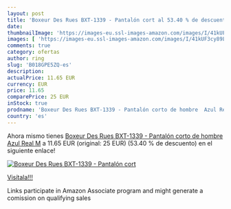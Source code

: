 ```yaml
---
layout: post
title: 'Boxeur Des Rues BXT-1339 - Pantalón cort al 53.40 % de descuento'
date: 
thumbnailImage: 'https://images-eu.ssl-images-amazon.com/images/I/41kUF3cy89L._SL200_.jpg'
images: [ 'https://images-eu.ssl-images-amazon.com/images/I/41kUF3cy89L._SL200_.jpg' ]
comments: true
category: ofertas
author: ring
slug: 'B018GPE5ZQ-es'
description:
actualPrice: 11.65 EUR
currency: EUR
price: 11.65
comparePrice: 25 EUR
inStock: true
prodname: 'Boxeur Des Rues BXT-1339 - Pantalón corto de hombre  Azul Real  M'
country: 'es'
---
```


Ahora mismo tienes [Boxeur Des Rues BXT-1339 - Pantalón corto de hombre  Azul Real  M](https://www.amazon.es/dp/B018GPE5ZQ/?tag=tolees-21) a 11.65 EUR (original: 25 EUR) (53.40 %  de descuento) en el siguiente enlace!

[![Boxeur Des Rues BXT-1339 - Pantalón cort](https://images-eu.ssl-images-amazon.com/images/I/41kUF3cy89L._SL200_.jpg)](https://www.amazon.es/dp/B018GPE5ZQ/?tag=tolees-21)

[Visítala!!!](https://www.amazon.es/dp/B018GPE5ZQ/?tag=tolees-21)

Links participate in Amazon Associate program and might generate a comission on qualifying sales
